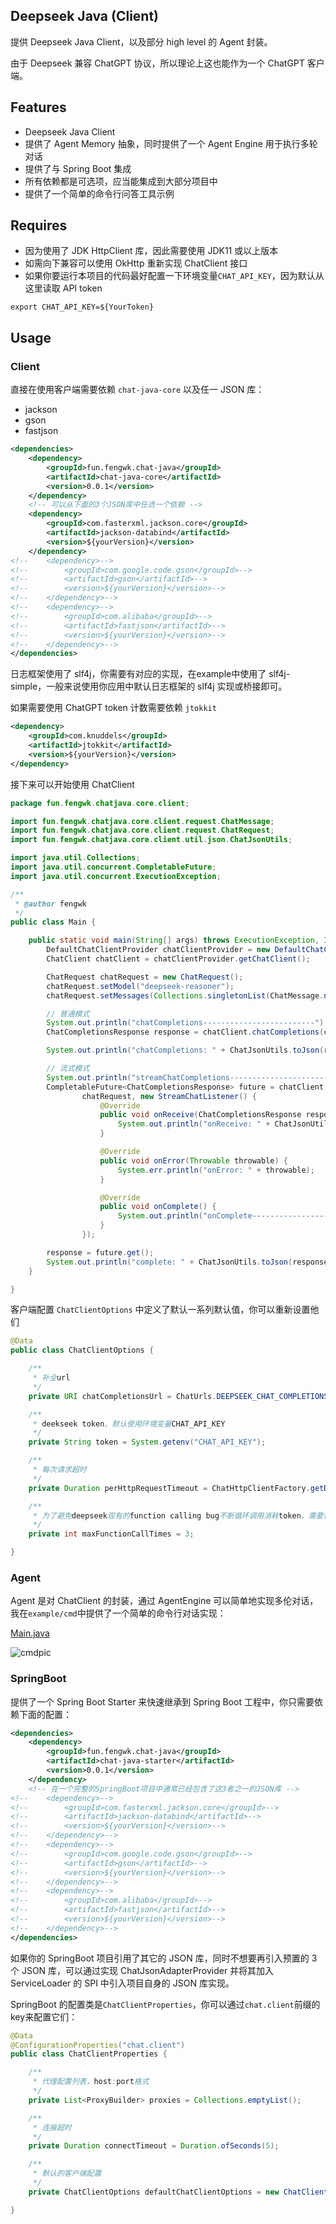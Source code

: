 ## Deepseek Java (Client)

提供 Deepseek Java Client，以及部分 high level 的 Agent 封装。

由于 Deepseek 兼容 ChatGPT 协议，所以理论上这也能作为一个 ChatGPT 客户端。

## Features

- Deepseek Java Client
- 提供了 Agent Memory 抽象，同时提供了一个 Agent Engine 用于执行多轮对话
- 提供了与 Spring Boot 集成
- 所有依赖都是可选项，应当能集成到大部分项目中
- 提供了一个简单的命令行问答工具示例

## Requires

- 因为使用了 JDK HttpClient 库，因此需要使用 JDK11 或以上版本
- 如需向下兼容可以使用 OkHttp 重新实现 ChatClient 接口
- 如果你要运行本项目的代码最好配置一下环境变量`CHAT_API_KEY`，因为默认从这里读取 API token

```shell
export CHAT_API_KEY=${YourToken}
```

## Usage

### Client

直接在使用客户端需要依赖 `chat-java-core` 以及任一 JSON 库：

- jackson
- gson
- fastjson
 
```xml
<dependencies>
    <dependency>
        <groupId>fun.fengwk.chat-java</groupId>
        <artifactId>chat-java-core</artifactId>
        <version>0.0.1</version>
    </dependency>
    <!-- 可以从下面的3个JSON库中任选一个依赖 -->
    <dependency>
        <groupId>com.fasterxml.jackson.core</groupId>
        <artifactId>jackson-databind</artifactId>
        <version>${yourVersion}</version>
    </dependency>
<!--    <dependency>-->
<!--        <groupId>com.google.code.gson</groupId>-->
<!--        <artifactId>gson</artifactId>-->
<!--        <version>${yourVersion}</version>-->
<!--    </dependency>-->
<!--    <dependency>-->
<!--        <groupId>com.alibaba</groupId>-->
<!--        <artifactId>fastjson</artifactId>-->
<!--        <version>${yourVersion}</version>-->
<!--    </dependency>-->
</dependencies>
```

日志框架使用了 slf4j，你需要有对应的实现，在example中使用了 slf4j-simple，一般来说使用你应用中默认日志框架的 slf4j 实现或桥接即可。

如果需要使用 ChatGPT token 计数需要依赖 `jtokkit`

```xml
<dependency>
    <groupId>com.knuddels</groupId>
    <artifactId>jtokkit</artifactId>
    <version>${yourVersion}</version>
</dependency>
```

接下来可以开始使用 ChatClient

```java
package fun.fengwk.chatjava.core.client;

import fun.fengwk.chatjava.core.client.request.ChatMessage;
import fun.fengwk.chatjava.core.client.request.ChatRequest;
import fun.fengwk.chatjava.core.client.util.json.ChatJsonUtils;

import java.util.Collections;
import java.util.concurrent.CompletableFuture;
import java.util.concurrent.ExecutionException;

/**
 * @author fengwk
 */
public class Main {

    public static void main(String[] args) throws ExecutionException, InterruptedException {
        DefaultChatClientProvider chatClientProvider = new DefaultChatClientProvider();
        ChatClient chatClient = chatClientProvider.getChatClient();

        ChatRequest chatRequest = new ChatRequest();
        chatRequest.setModel("deepseek-reasoner");
        chatRequest.setMessages(Collections.singletonList(ChatMessage.newUserMessage("你好呀")));

        // 普通模式
        System.out.println("chatCompletions-------------------------");
        ChatCompletionsResponse response = chatClient.chatCompletions(chatRequest);

        System.out.println("chatCompletions: " + ChatJsonUtils.toJson(response.getChatResponse()));

        // 流式模式
        System.out.println("streamChatCompletions-------------------------");
        CompletableFuture<ChatCompletionsResponse> future = chatClient.streamChatCompletions(
                chatRequest, new StreamChatListener() {
                    @Override
                    public void onReceive(ChatCompletionsResponse response) {
                        System.out.println("onReceive: " + ChatJsonUtils.toJson(response.getChatResponse()));
                    }

                    @Override
                    public void onError(Throwable throwable) {
                        System.err.println("onError: " + throwable);
                    }

                    @Override
                    public void onComplete() {
                        System.out.println("onComplete----------------------------");
                    }
                });

        response = future.get();
        System.out.println("complete: " + ChatJsonUtils.toJson(response.getChatResponse()));
    }

}
```

客户端配置 `ChatClientOptions` 中定义了默认一系列默认值，你可以重新设置他们

```java
@Data
public class ChatClientOptions {

    /**
     * 补全url
     */
    private URI chatCompletionsUrl = ChatUrls.DEEPSEEK_CHAT_COMPLETIONS;

    /**
     * deekseek token，默认使用环境变量CHAT_API_KEY
     */
    private String token = System.getenv("CHAT_API_KEY");

    /**
     * 每次请求超时
     */
    private Duration perHttpRequestTimeout = ChatHttpClientFactory.getDefaultTimeout();

    /**
     * 为了避免deepseek现有的function calling bug不断循环调用消耗token，需要设置一个循环调用的上限次数
     */
    private int maxFunctionCallTimes = 3;

}
```

### Agent

Agent 是对 ChatClient 的封装，通过 AgentEngine 可以简单地实现多伦对话，我在`example/cmd`中提供了一个简单的命令行对话实现：

[Main.java](../example/cmd/src/main/java/fun/fengwk/chatjava/example/cmd/Main.java)

![cmdpic](../docs/cmdpic.png)

### SpringBoot

提供了一个 Spring Boot Starter 来快速继承到 Spring Boot 工程中，你只需要依赖下面的配置：

```xml
<dependencies>
    <dependency>
        <groupId>fun.fengwk.chat-java</groupId>
        <artifactId>chat-java-starter</artifactId>
        <version>0.0.1</version>
    </dependency>
    <!-- 在一个完整的SpringBoot项目中通常已经包含了这3者之一的JSON库 -->
<!--    <dependency>-->
<!--        <groupId>com.fasterxml.jackson.core</groupId>-->
<!--        <artifactId>jackson-databind</artifactId>-->
<!--        <version>${yourVersion}</version>-->
<!--    </dependency>-->
<!--    <dependency>-->
<!--        <groupId>com.google.code.gson</groupId>-->
<!--        <artifactId>gson</artifactId>-->
<!--        <version>${yourVersion}</version>-->
<!--    </dependency>-->
<!--    <dependency>-->
<!--        <groupId>com.alibaba</groupId>-->
<!--        <artifactId>fastjson</artifactId>-->
<!--        <version>${yourVersion}</version>-->
<!--    </dependency>-->
</dependencies>
```

如果你的 SpringBoot 项目引用了其它的 JSON 库，同时不想要再引入预置的 3 个 JSON 库，可以通过实现 ChatJsonAdapterProvider 并将其加入 ServiceLoader 的 SPI 中引入项目自身的 JSON 库实现。

SpringBoot 的配置类是`ChatClientProperties`，你可以通过`chat.client`前缀的key来配置它们：

```java
@Data
@ConfigurationProperties("chat.client")
public class ChatClientProperties {

    /**
     * 代理配置列表，host:port格式
     */
    private List<ProxyBuilder> proxies = Collections.emptyList();

    /**
     * 连接超时
     */
    private Duration connectTimeout = Duration.ofSeconds(5);

    /**
     * 默认的客户端配置
     */
    private ChatClientOptions defaultChatClientOptions = new ChatClientOptions();

}
```
